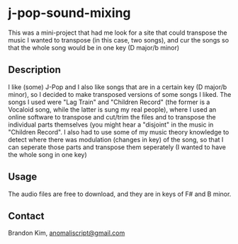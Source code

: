 # j-pop-sound-mixing
This was a mini-project that had me look for a site that could transpose the music I wanted to transpose (in this case, two songs), and cur the songs so that the whole song would be in one key (D major/b minor)

## Description
I like (some) J-Pop and I also like songs that are in a certain key (D major/b minor), so I decided to make transposed versions of some songs I liked.
The songs I used were "Lag Train" and "Children Record" (the former is a Vocaloid song, while the latter is sung my real people), where I used an online software to transpose and cut/trim the files and to transpose the individual parts themselves (you might hear a "disjoint" in the music in "Children Record".
I also had to use some of my music theory knowledge to detect where there was modulation (changes in key) of the song, so that I can seperate those parts and transpose them seperately (I wanted to have the whole song in one key)

## Usage
The audio files are free to download, and they are in keys of F# and B minor.

## Contact
Brandon Kim, anomaliscript@gmail.com